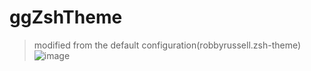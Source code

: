# ggZshTheme
> modified from the default configuration(robbyrussell.zsh-theme)
![image](https://github.com/YourBrightSmile/ggZshTheme/assets/19619286/885ef872-4bce-4563-a92a-9d0769501b61)


